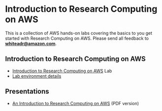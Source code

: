 # Introduction to Research Computing on AWS

This is a collection of AWS hands-on labs covering the basics to you get started with Research Computing on AWS. Please send all feedback to **whiteadr@amazon.com**.

## Introduction to Research Computing on AWS

- [Introduction to Research Computing on AWS](Intro.md) Lab
- [Lab environment details](https://s3-ap-southeast-2.amazonaws.com/scico-labs/lab-env.html)

## Presentations

- [An Introduction to Research Computing on AWS](Research+Computing+Introduction.pdf) (PDF version)
